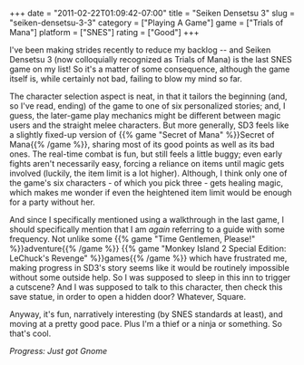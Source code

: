 +++
date = "2011-02-22T01:09:42-07:00"
title = "Seiken Densetsu 3"
slug = "seiken-densetsu-3-3"
category = ["Playing A Game"]
game = ["Trials of Mana"]
platform = ["SNES"]
rating = ["Good"]
+++

I've been making strides recently to reduce my backlog -- and Seiken Densetsu 3 (now colloquially recognized as Trials of Mana) is the last SNES game on my list!  So it's a matter of some consequence, although the game itself is, while certainly not bad, failing to blow my mind so far.

The character selection aspect is neat, in that it tailors the beginning (and, so I've read, ending) of the game to one of six personalized stories; and, I guess, the later-game play mechanics might be different between magic users and the straight melee characters.  But more generally, SD3 feels like a slightly fixed-up version of {{% game "Secret of Mana" %}}Secret of Mana{{% /game %}}, sharing most of its good points as well as its bad ones. The real-time combat is fun, but still feels a little buggy; even early fights aren't necessarily easy, forcing a reliance on items until magic gets involved (luckily, the item limit is a lot higher).  Although, I think only one of the game's six characters - of which you pick three - gets healing magic, which makes me wonder if even the heightened item limit would be enough for a party without her.

And since I specifically mentioned using a walkthrough in the last game, I should specifically mention that I am <i>again</i> referring to a guide with some frequency.  Not unlike some {{% game "Time Gentlemen, Please!" %}}adventure{{% /game %}} {{% game "Monkey Island 2 Special Edition: LeChuck's Revenge" %}}games{{% /game %}} which have frustrated me, making progress in SD3's story seems like it would be routinely impossible without some outside help.  So I was supposed to sleep in this inn to trigger a cutscene?  And I was supposed to talk to this character, then check this save statue, in order to open a hidden door?  Whatever, Square.

Anyway, it's fun, narratively interesting (by SNES standards at least), and moving at a pretty good pace.  Plus I'm a thief or a ninja or something.  So that's cool.

<i>Progress: Just got Gnome</i>